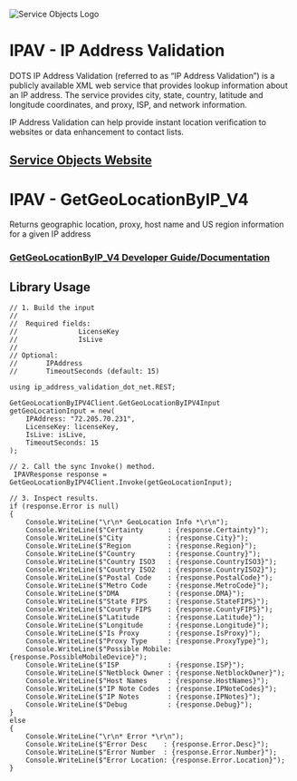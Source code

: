 ﻿![Service Objects Logo](https://www.serviceobjects.com/wp-content/uploads/2021/05/SO-Logo-with-TM.gif "Service Objects Logo")

# IPAV - IP Address Validation

DOTS IP Address Validation (referred to as “IP Address Validation”) is a publicly available XML web service that provides lookup information about an IP address. The service provides city, state, country, latitude and longitude coordinates, and proxy, ISP, and network information.

IP Address Validation can help provide instant location verification to websites or data enhancement to contact lists.

## [Service Objects Website](https://serviceobjects.com)

# IPAV - GetGeoLocationByIP_V4

Returns geographic location, proxy, host name and US region information for a given IP address

### [GetGeoLocationByIP_V4 Developer Guide/Documentation](https://www.serviceobjects.com/docs/dots-ip-address-validation/ipav-operations/ipav-getgeolocationbyip_v4-recommended-operation/)

## Library Usage

```
// 1. Build the input
//
//  Required fields:
//               LicenseKey
//               IsLive
// 
// Optional:
//       IPAddress
//       TimeoutSeconds (default: 15)

using ip_address_validation_dot_net.REST;

GetGeoLocationByIPV4Client.GetGeoLocationByIPV4Input getGeoLocationInput = new(
    IPAddress: "72.205.70.231",
    LicenseKey: licenseKey,
    IsLive: isLive,
    TimeoutSeconds: 15
);

// 2. Call the sync Invoke() method.
 IPAVResponse response = GetGeoLocationByIPV4Client.Invoke(getGeoLocationInput);

// 3. Inspect results.
if (response.Error is null)
{
    Console.WriteLine("\r\n* GeoLocation Info *\r\n");
    Console.WriteLine($"Certainty      : {response.Certainty}");
    Console.WriteLine($"City           : {response.City}");
    Console.WriteLine($"Region         : {response.Region}");
    Console.WriteLine($"Country        : {response.Country}");
    Console.WriteLine($"Country ISO3   : {response.CountryISO3}");
    Console.WriteLine($"Country ISO2   : {response.CountryISO2}");
    Console.WriteLine($"Postal Code    : {response.PostalCode}");
    Console.WriteLine($"Metro Code     : {response.MetroCode}");
    Console.WriteLine($"DMA            : {response.DMA}");
    Console.WriteLine($"State FIPS     : {response.StateFIPS}");
    Console.WriteLine($"County FIPS    : {response.CountyFIPS}");
    Console.WriteLine($"Latitude       : {response.Latitude}");
    Console.WriteLine($"Longitude      : {response.Longitude}");
    Console.WriteLine($"Is Proxy       : {response.IsProxy}");
    Console.WriteLine($"Proxy Type     : {response.ProxyType}");
    Console.WriteLine($"Possible Mobile: {response.PossibleMobileDevice}");
    Console.WriteLine($"ISP            : {response.ISP}");
    Console.WriteLine($"Netblock Owner : {response.NetblockOwner}");
    Console.WriteLine($"Host Names     : {response.HostNames}");
    Console.WriteLine($"IP Note Codes  : {response.IPNoteCodes}");
    Console.WriteLine($"IP Notes       : {response.IPNotes}");
    Console.WriteLine($"Debug          : {response.Debug}");
}
else
{
    Console.WriteLine("\r\n* Error *\r\n");
    Console.WriteLine($"Error Desc    : {response.Error.Desc}");
    Console.WriteLine($"Error Number  : {response.Error.Number}");
    Console.WriteLine($"Error Location: {response.Error.Location}");
}
```

